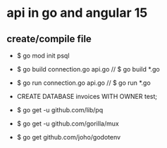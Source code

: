 # api in go and angular 15

## create/compile file
* $ go mod init psql
* $ go build connection.go api.go // $ go build *.go
* $ go run connection.go api.go // $ go run *.go

* CREATE DATABASE invoices WITH OWNER test;

* $ go get -u github.com/lib/pq
* $ go get -u github.com/gorilla/mux
* $ go get github.com/joho/godotenv